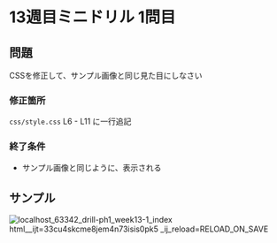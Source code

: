 # 13週目ミニドリル 1問目

## 問題

CSSを修正して、サンプル画像と同じ見た目にしなさい

### 修正箇所
`css/style.css`
L6 - L11 に一行追記


### 終了条件
- サンプル画像と同じように、表示される

## サンプル

![localhost_63342_drill-ph1_week13-1_index html__ijt=33cu4skcme8jem4n73isis0pk5 _ij_reload=RELOAD_ON_SAVE](https://user-images.githubusercontent.com/79675344/183502705-b4aa5bd4-05f8-4c68-a7cc-21197ebfaba1.png)
